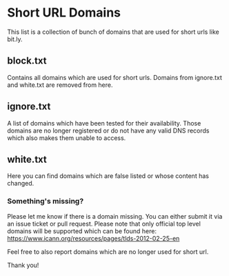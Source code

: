 # Short URL Domains
This list is a collection of bunch of domains that are used for short urls like bit.ly.

## block.txt
Contains all domains which are used for short urls. Domains from ignore.txt and white.txt are removed from here.

## ignore.txt
A list of domains which have been tested for their availability. Those domains are no longer registered or do not have any valid DNS records which also makes them unable to access.

## white.txt
Here you can find domains which are false listed or whose content has changed.

### Something's missing?
Please let me know if there is a domain missing. You can either submit it via an issue ticket or pull request. Please note that only official top level domains will be supported which can be found here: https://www.icann.org/resources/pages/tlds-2012-02-25-en

Feel free to also report domains which are no longer used for short url.

Thank you!
